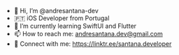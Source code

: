 - 👋 Hi, I’m @andresantana-dev 
- 🇵🇹 iOS Developer from Portugal 
- 🌱 I’m currently learning SwiftUI and Flutter 
- 📫 How to reach me: andresantana.dev@gmail.com 
- 📱 Connect with me: https://linktr.ee/santana.developer 

<!---
andresantana-dev/andresantana-dev is a ✨ special ✨ repository because its `README.md` (this file) appears on your GitHub profile.
You can click the Preview link to take a look at your changes.
--->
